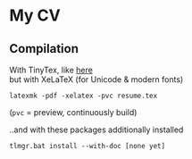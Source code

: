 
# My CV

## Compilation

With TinyTex, like [here](https://github.com/tfiers/phd-thesis)\
but with XeLaTeX (for Unicode & modern fonts)
```
latexmk -pdf -xelatex -pvc resume.tex
```
(`pvc` = preview, continuously build)

..and with these packages additionally installed
```
tlmgr.bat install --with-doc [none yet]
```
